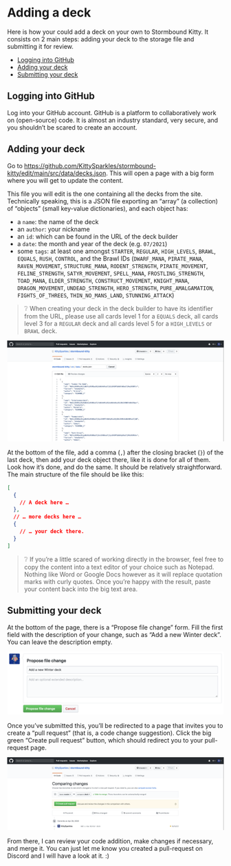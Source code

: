 # Adding a deck

Here is how your could add a deck on your own to Stormbound Kitty. It consists on 2 main steps: adding your deck to the storage file and submitting it for review.

- [Logging into GitHub](#logging-into-github)
- [Adding your deck](#adding-your-deck)
- [Submitting your deck](#submitting-your-deck)

## Logging into GitHub

Log into your GitHub account. GitHub is a platform to collaboratively work on (open-source) code. It is almost an industry standard, very secure, and you shouldn’t be scared to create an account.

## Adding your deck

Go to https://github.com/KittySparkles/stormbound-kitty/edit/main/src/data/decks.json. This will open a page with a big form where you will get to update the content.

This file you will edit is the one containing all the decks from the site. Technically speaking, this is a JSON file exporting an “array” (a collection) of “objects” (small key-value dictionaries), and each object has:

- a `name`: the name of the deck
- an `author`: your nickname
- an `id`: which can be found in the URL of the deck builder
- a `date`: the month and year of the deck (e.g. `07/2021`)
- some `tags`: at least one amongst `STARTER`, `REGULAR`, `HIGH_LEVELS`, `BRAWL`, `EQUALS`, `RUSH`, `CONTROL`, and the Brawl IDs (`DWARF_MANA`, `PIRATE_MANA`, `RAVEN_MOVEMENT`, `STRUCTURE_MANA`, `RODENT_STRENGTH`, `PIRATE_MOVEMENT`, `FELINE_STRENGTH`, `SATYR_MOVEMENT`, `SPELL_MANA`, `FROSTLING_STRENGTH`, `TOAD_MANA`, `ELDER_STRENGTH`, `CONSTRUCT_MOVEMENT`, `KNIGHT_MANA`, `DRAGON_MOVEMENT`, `UNDEAD_STRENGTH`, `HERO_STRENGTH`, `PURE_AMALGAMATION`, `FIGHTS_OF_THREES`, `THIN_NO_MANS_LAND`, `STUNNING_ATTACK`)

> ❔ When creating your deck in the deck builder to have its identifier from the URL, please use all cards level 1 for a `EQUALS` deck, all cards level 3 for a `REGULAR` deck and all cards level 5 for a `HIGH_LEVELS` or `BRAWL` deck.

![Editing the `decks.json` file on GitHub](./assets/decks_edit_page.png)

At the bottom of the file, add a comma (`,`) after the closing bracket (`}`) of the last deck, then add your deck object there, like it is done for all of them. Look how it’s done, and do the same. It should be relatively straightforward. The main structure of the file should be like this:

```json
[
  {
    // A deck here …
  },
  // … more decks here …
  {
    // … your deck there.
  }
]
```

> ❔ If you’re a little scared of working directly in the browser, feel free to copy the content into a text editor of your choice such as Notepad. Nothing like Word or Google Docs however as it will replace quotation marks with curly quotes. Once you’re happy with the result, paste your content back into the big text area.

## Submitting your deck

At the bottom of the page, there is a “Propose file change” form. Fill the first field with the description of your change, such as “Add a new Winter deck”. You can leave the description empty.

![Submitting a deck on GitHub](./assets/decks_edit_form.png)

Once you’ve submitted this, you’ll be redirected to a page that invites you to create a “pull request” (that is, a code change suggestion). Click the big green “Create pull request” button, which should redirect you to your pull-request page.

![Creating a pull-request on GitHub](./assets/decks_pull_request.png)

From there, I can review your code addition, make changes if necessary, and merge it. You can just let me know you created a pull-request on Discord and I will have a look at it. :)
